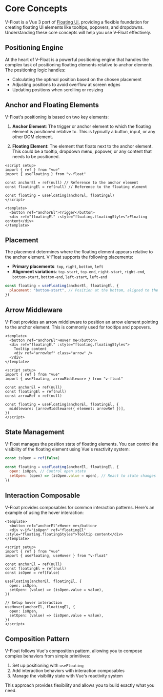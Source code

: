 # Core Concepts

V-Float is a Vue 3 port of [Floating UI](https://floating-ui.com/), providing a flexible foundation for creating floating UI elements like tooltips, popovers, and dropdowns. Understanding these core concepts will help you use V-Float effectively.

## Positioning Engine

At the heart of V-Float is a powerful positioning engine that handles the complex task of positioning floating elements relative to anchor elements. The positioning logic handles:

- Calculating the optimal position based on the chosen placement
- Adjusting positions to avoid overflow at screen edges
- Updating positions when scrolling or resizing

## Anchor and Floating Elements

V-Float's positioning is based on two key elements:

1. **Anchor Element**: The trigger or anchor element to which the floating element is positioned relative to. This is typically a button, input, or any other DOM element.

2. **Floating Element**: The element that floats next to the anchor element. This could be a tooltip, dropdown menu, popover, or any content that needs to be positioned.

```vue
<script setup>
import { ref } from "vue"
import { useFloating } from "v-float"

const anchorEl = ref(null) // Reference to the anchor element
const floatingEl = ref(null) // Reference to the floating element

const floating = useFloating(anchorEl, floatingEl)
</script>

<template>
  <button ref="anchorEl">Trigger</button>
  <div ref="floatingEl" :style="floating.floatingStyles">Floating content</div>
</template>
```

## Placement

The placement determines where the floating element appears relative to the anchor element. V-Float supports the following placements:

- **Primary placements**: `top`, `right`, `bottom`, `left`
- **Alignment variations**: `top-start`, `top-end`, `right-start`, `right-end`, `bottom-start`, `bottom-end`, `left-start`, `left-end`

```js
const floating = useFloating(anchorEl, floatingEl, {
  placement: "bottom-start", // Position at the bottom, aligned to the start
})
```

## Arrow Middleware

V-Float provides an arrow middleware to position an arrow element pointing to the anchor element. This is commonly used for tooltips and popovers.

```vue
<template>
  <button ref="anchorEl">Hover me</button>
  <div ref="floatingEl" :style="floating.floatingStyles">
    Tooltip content
    <div ref="arrowRef" class="arrow" />
  </div>
</template>

<script setup>
import { ref } from "vue"
import { useFloating, arrowMiddleware } from "v-float"

const anchorEl = ref(null)
const floatingEl = ref(null)
const arrowRef = ref(null)

const floating = useFloating(anchorEl, floatingEl, {
  middleware: [arrowMiddleware({ element: arrowRef })],
})
</script>
```

## State Management

V-Float manages the position state of floating elements. You can control the visibility of the floating element using Vue's reactivity system:

```js
const isOpen = ref(false)

const floating = useFloating(anchorEl, floatingEl, {
  open: isOpen, // Control open state
  setOpen: (open) => (isOpen.value = open), // React to state changes
})
```

## Interaction Composable

V-Float provides composables for common interaction patterns. Here's an example of using the hover interaction:

```vue
<template>
  <button ref="anchorEl">Hover me</button>
  <div v-if="isOpen" ref="floatingEl" :style="floating.floatingStyles">Tooltip content</div>
</template>

<script setup>
import { ref } from "vue"
import { useFloating, useHover } from "v-float"

const anchorEl = ref(null)
const floatingEl = ref(null)
const isOpen = ref(false)

useFloating(anchorEl, floatingEl, {
  open: isOpen,
  setOpen: (value) => (isOpen.value = value),
})

// Setup hover interaction
useHover(anchorEl, floatingEl, {
  open: isOpen,
  setOpen: (value) => (isOpen.value = value),
})
</script>
```

## Composition Pattern

V-Float follows Vue's composition pattern, allowing you to compose complex behaviors from simple primitives:

1. Set up positioning with `useFloating`
2. Add interaction behaviors with interaction composables
3. Manage the visibility state with Vue's reactivity system

This approach provides flexibility and allows you to build exactly what you need.
